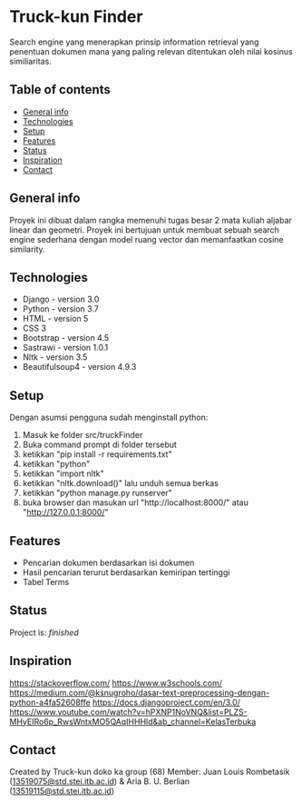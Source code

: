 # Truck-kun Finder
Search engine yang menerapkan prinsip information retrieval yang penentuan dokumen mana yang paling relevan ditentukan oleh nilai kosinus similiaritas.

## Table of contents
* [General info](#general-info)
* [Technologies](#technologies)
* [Setup](#setup)
* [Features](#features)
* [Status](#status)
* [Inspiration](#inspiration)
* [Contact](#contact)

## General info
Proyek ini dibuat dalam rangka memenuhi tugas besar 2 mata kuliah aljabar linear dan geometri. Proyek ini bertujuan untuk membuat sebuah search engine
sederhana dengan model ruang vector dan memanfaatkan cosine similarity.

## Technologies
* Django - version 3.0
* Python - version 3.7
* HTML - version 5
* CSS 3
* Bootstrap - version 4.5
* Sastrawi - version 1.0.1
* Nltk - version 3.5
* Beautifulsoup4 - version 4.9.3

## Setup
Dengan asumsi pengguna sudah menginstall python:
1. Masuk ke folder src/truckFinder
2. Buka command prompt di folder tersebut
3. ketikkan "pip install -r requirements.txt"
4. ketikkan "python"
5. ketikkan "import nltk"
6. ketikkan "nltk.download()" lalu unduh semua berkas
7. ketikkan "python manage.py runserver"
8. buka browser dan masukan url "http://localhost:8000/" atau "http://127.0.0.1:8000/"

## Features
* Pencarian dokumen berdasarkan isi dokumen
* Hasil pencarian terurut berdasarkan kemiripan tertinggi
* Tabel Terms

## Status
Project is: _finished_

## Inspiration
https://stackoverflow.com/
https://www.w3schools.com/
https://medium.com/@ksnugroho/dasar-text-preprocessing-dengan-python-a4fa52608ffe
https://docs.djangoproject.com/en/3.0/
https://www.youtube.com/watch?v=hPXNP1NoVNQ&list=PLZS-MHyEIRo6p_RwsWntxMO5QAqIHHHld&ab_channel=KelasTerbuka


## Contact
Created by Truck-kun doko ka group (68)
Member: Juan Louis Rombetasik (13519075@std.stei.itb.ac.id) & Aria B. U. Berlian (13519115@std.stei.itb.ac.id)

